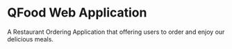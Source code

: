 # QFood Web Application

A Restaurant  Ordering Application that offering users to order and enjoy our delicious meals.

